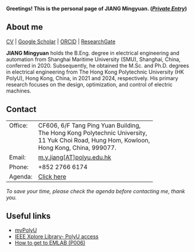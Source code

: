 **Greetings! This is the personal page of JIANG Mingyuan. (*[Private Entry](https://github.com/jiangmy97/PrivateItems)*)**

## About me
[CV](https://jiangmy97.github.io/docs/CV_JMY_240531_v2.pdf) |
[Google Scholar](https://scholar.google.com.hk/citations?hl=en&user=o6vNp3AAAAAJ) |
[ORCID](https://orcid.org/0000-0001-7805-9772) |
[ResearchGate](https://www.researchgate.net/profile/Mingyuan-Jiang-3) 

**JIANG Mingyuan** holds the B.Eng. degree in electrical engineering and automation from Shanghai Maritime University (SMU), Shanghai, China, conferred in 2020. Subsequently, he obtained the M.Sc. and Ph.D. degrees in electrical engineering from The Hong Kong Polytechnic University (HK PolyU), Hong Kong, China, in 2021 and 2024, respectively. His primary research focuses on the design, optimization, and control of electric machines.

## Contact

<table style="font-size: 16px; width: 100%; border: none;">
  <colgroup>
    <col style="width: 6px; border: none;">
    <col>
  </colgroup>
    
  <tr valign="top" style="border: none;">
    <td style="border: none;"> Office: <br> &nbsp; <br> &nbsp; <br> &nbsp; </td>
    <td style="border: none;"> CF606, 6/F Tang Ping Yuan Building,<br>The Hong Kong Polytechnic University,<br>11 Yuk Choi Road, Hung Hom, Kowloon,<br>Hong Kong, China, 999077.</td>
  </tr>
  <tr valign="top" style=" border: none;">
    <td style="border: none;"> Email: </td>
    <td style="border: none;"> <a href="mailto:m.y.jiang@polyu.edu.hk">m.y.jiang[AT]polyu.edu.hk </a></td>
  </tr>
  
  <tr valign="top" style=" border: none;">
    <td style="border: none;"> Phone: </td>
    <td style="border: none;"> +852 2766 6174 </td>
  </tr>
  
  <tr valign="top" style=" border: none;">
    <td style="border: none;"> Agenda: </td>
    <td style="border: none;"> <a href="https://jiangmy97.github.io/Calender">Click here</a> </td>
  </tr>
  
</table>

*To save your time, please check the agenda before contacting me, thank you.*

## Useful links

- [myPolyU](https://my.polyu.edu.hk/)
- [IEEE Xplore Library- PolyU access](https://ieeexplore-ieee-org.ezproxy.lb.polyu.edu.hk/Xplore/home.jsp)
- [How to get to EMLAB (P006)](https://sites.google.com/view/jiangmy/home/how-to-get-to-p006)



